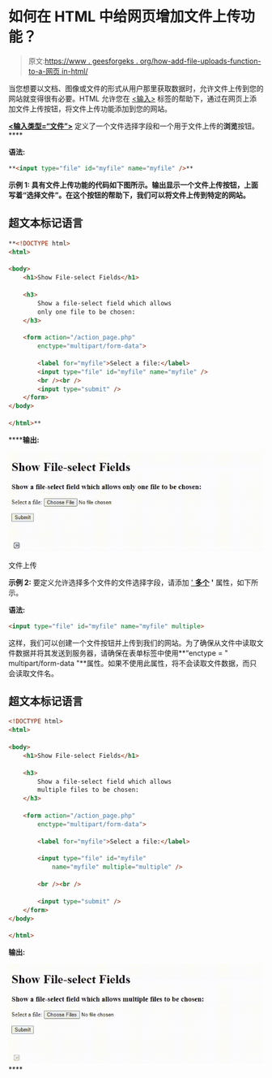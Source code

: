 # 如何在 HTML 中给网页增加文件上传功能？

> 原文:[https://www . geesforgeks . org/how-add-file-uploads-function-to-a-网页 in-html/](https://www.geeksforgeeks.org/how-to-add-file-uploads-function-to-a-webpage-in-html/)

当您想要以文档、图像或文件的形式从用户那里获取数据时，允许文件上传到您的网站就变得很有必要。HTML 允许您在 [<输入>](https://www.https://www.geeksforgehttps://www.geeksforgeeks.org/html-input-tag/eks.org/html-input-tag/geeksforgeeks.org/html-input-tag/) 标签的帮助下，通过在网页上添加文件上传按钮，将文件上传功能添加到您的网站。

**[<输入类型=“文件”>](https://www.geeksforgeeks.org/html-input-typefile/)** 定义了一个文件选择字段和一个用于文件上传的**浏览**按钮。****

******语法:******

```html
**<input type="file" id="myfile" name="myfile" />**
```

******示例 1:** 具有文件上传功能的代码如下图所示。输出显示一个文件上传按钮，上面写着“选择文件”。在这个按钮的帮助下，我们可以将文件上传到特定的网站。****

## ****超文本标记语言****

```html
**<!DOCTYPE html>
<html>

<body>
    <h1>Show File-select Fields</h1>

    <h3>
        Show a file-select field which allows
        only one file to be chosen:
    </h3>

    <form action="/action_page.php" 
        enctype="multipart/form-data">

        <label for="myfile">Select a file:</label>
        <input type="file" id="myfile" name="myfile" />
        <br /><br />
        <input type="submit" />
    </form>
</body>

</html>**
```

******输出:**

![](img/9274dfe84bb21d4a9214c563d55fbac0.png)

文件上传

**示例 2:** 要定义允许选择多个文件的文件选择字段，请添加 [' **多个**](https://www.geeksforgeeks.org/how-to-select-multiple-files-using-html-input-tag/) **'** 属性，如下所示。

**语法:**

```html
<input type="file" id="myfile" name="myfile" multiple>
```

这样，我们可以创建一个文件按钮并上传到我们的网站。为了确保从文件中读取文件数据并将其发送到服务器，请确保在表单标签中使用**“enctype = " multipart/form-data "**属性。如果不使用此属性，将不会读取文件数据，而只会读取文件名。

## 超文本标记语言

```html
<!DOCTYPE html>
<html>

<body>
    <h1>Show File-select Fields</h1>

    <h3>
        Show a file-select field which allows
        multiple files to be chosen:
    </h3>

    <form action="/action_page.php" 
        enctype="multipart/form-data">

        <label for="myfile">Select a file:</label>

        <input type="file" id="myfile" 
            name="myfile" multiple="multiple" />

        <br /><br />

        <input type="submit" />
    </form>
</body>

</html>
```

**输出:**

![](img/e4db4e6a2f213fb3fe7e25158d9d1ae0.png)****